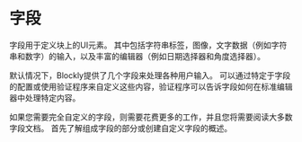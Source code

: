 # 字段

字段用于定义块上的UI元素。 其中包括字符串标签，图像，文字数据（例如字符串和数字）的输入，以及丰富的编辑器（例如日期选择器和角度选择器）。

默认情况下，Blockly提供了几个字段来处理各种用户输入。 可以通过特定于字段的配置或使用验证程序来自定义这些内容，验证程序可以告诉字段如何在标准编辑器中处理特定内容。

如果您需要完全自定义的字段，则需要花费更多的工作，并且您将需要阅读大多数字段文档。 首先了解组成字段的部分或创建自定义字段的概述。